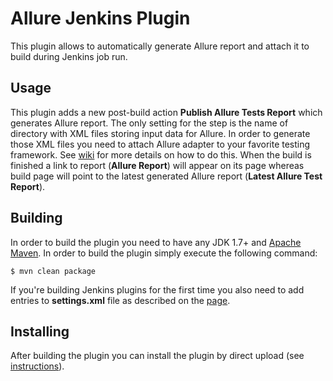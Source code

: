 # Allure Jenkins Plugin

This plugin allows to automatically generate Allure report and attach it to build during Jenkins job run.

## Usage
This plugin adds a new post-build action **Publish Allure Tests Report** which generates Allure report. The only setting for the step is the name of directory with XML files storing input data for Allure. In order to generate those XML files you need to attach Allure adapter to your favorite testing framework. See [wiki](https://github.com/allure-framework/allure-core/wiki) for more details on how to do this. When the build is finished a link to report (**Allure Report**) will appear on its page whereas build page will point to the latest generated Allure report (**Latest Allure Test Report**).

## Building

In order to build the plugin you need to have any JDK 1.7+ and [Apache Maven](http://maven.apache.org/). In order to build the plugin simply execute the following command:
```
$ mvn clean package
```
If you're building Jenkins plugins for the first time you also need to add entries to **settings.xml** file as described on the [page](https://wiki.jenkins-ci.org/display/JENKINS/Plugin+tutorial#Plugintutorial-SettingUpEnvironment).

## Installing
After building the plugin you can install the plugin by direct upload (see [instructions](https://wiki.jenkins-ci.org/display/JENKINS/Plugins#Plugins-Usingtheinterface)).
